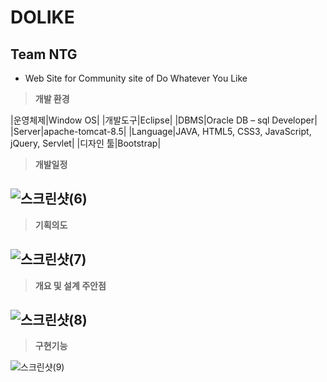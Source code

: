# DOLIKE

## Team NTG
- Web Site for Community site of Do Whatever You Like

> **개발 환경**


|운영체제|Window OS|
|개발도구|Eclipse|
|DBMS|Oracle DB – sql Developer|
|Server|apache-tomcat-8.5|
|Language|JAVA, HTML5, CSS3, JavaScript, jQuery, Servlet|
|디자인 툴|Bootstrap|

> **개발일정**

![스크린샷(6)](https://user-images.githubusercontent.com/84160340/136980916-1661cdbc-90b0-4278-abf8-0e6987a6244b.png)
---
> **기획의도**

![스크린샷(7)](https://user-images.githubusercontent.com/84160340/136981631-b9dcd142-0489-4f2c-9d9a-dac1525585e9.png)
---
> **개요 및 설계 주안점**

![스크린샷(8)](https://user-images.githubusercontent.com/84160340/136981661-44605ffc-bda5-401d-b284-a405766d2fd7.png)
---
> **구현기능**

![스크린샷(9)](https://user-images.githubusercontent.com/84160340/136981677-7307e02b-12b7-400f-a4ea-67f6a00e5673.png)




